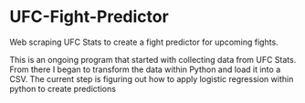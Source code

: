 # UFC-Fight-Predictor
Web scraping UFC Stats to create a fight predictor for upcoming fights.

This is an ongoing program that started with collecting data from UFC Stats. From there I began to transform the data within Python and load it into a CSV.
The current step is figuring out how to apply logistic regression within python to create predictions
